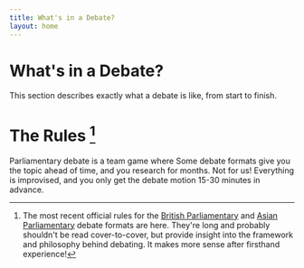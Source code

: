 ```yaml
---
title: What's in a Debate?
layout: home
---
```


# What's in a Debate?
This section describes exactly what a debate is like, from start to finish.

# The Rules [^1]
Parliamentary debate is a team game where Some debate formats give you the topic ahead of time, and you research for months. Not for us! Everything is improvised, and you only get the debate motion 15-30 minutes in advance.

[^1]: The most recent official rules for the [British Parliamentary](https://sadcdebate.com/files/WUDC-Manual-2024.pdf) and [Asian Parliamentary](https://docs.google.com/document/d/1JoJa0oqDfW06vAQb3eBcAX37oG9p2g0hRO44vvCHv_Q/edit?tab=t.0) debate formats are here. They're long and probably shouldn't be read cover-to-cover, but provide insight into the framework and philosophy behind debating. It makes more sense after firsthand experience!
